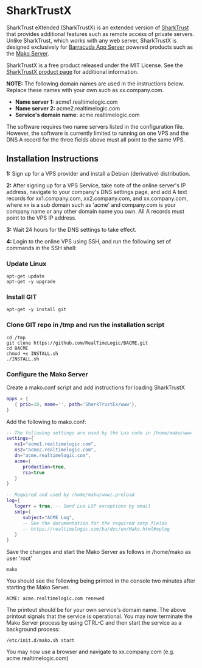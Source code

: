 # SharkTrustX

SharkTrust eXtended (SharkTrustX) is an extended version of [SharkTrust](SharkTrust) that provides additional features such as remote access of private servers. Unlike SharkTrust, which works with any web server, SharkTrustX is designed exclusively for [Barracuda App Server](https://realtimelogic.com/products/barracuda-application-server/) powered products such as the [Mako Server](https://makoserver.net/).

SharkTrustX is a free product released under the MIT License. See the [SharkTrustX product page](https://realtimelogic.com/products/SharkTrustX/) for additional information.

**NOTE:** The following domain names are used in the instructions below. Replace these names with your own such as xx.company.com.

* **Name server 1:** acme1.realtimelogic.com
* **Name server 2:** acme2.realtimelogic.com
* **Service's domain name:** acme.realtimelogic.com

The software requires two name servers listed in the configuration file. However, the software is currently limited to running on one VPS and the DNS A record for the three fields above must all point to the same VPS.

## Installation Instructions

**1:** Sign up for a VPS provider and install a Debian (derivative) distribution.

**2:** After signing up for a VPS Service, take note of the online server's IP address, navigate to your company's DNS settings page, and add A text records for xx1.company.com, xx2.company.com, and xx.company.com, where xx is a sub domain such as 'acme' and company.com is your company name or any other domain name you own. All A records must point to the VPS IP address.

**3:** Wait 24 hours for the DNS settings to take effect.

**4:** Login to the online VPS using SSH, and run the following set of commands in the SSH shell:

### Update Linux
```console
apt-get update
apt-get -y upgrade
```

### Install GIT
```console
apt-get -y install git
```

### Clone GIT repo in /tmp and run the installation script
```console
cd /tmp
git clone https://github.com/RealTimeLogic/BACME.git
cd BACME
chmod +x INSTALL.sh
./INSTALL.sh
```

### Configure the Mako Server

Create a mako.conf script and add instructions for loading SharkTrustX

```lua
apps = {
   { prio=10, name='', path='SharkTrustEx/www'},
}
```

Add the following to mako.conf:


```lua
-- The following settings are used by the Lua code in /home/mako/www
settings={
   ns1="acme1.realtimelogic.com",
   ns2="acme2.realtimelogic.com",
   dn="acme.realtimelogic.com",
   acme={
      production=true,
      rsa=true
   }
}

-- Required and used by /home/mako/www/.preload
log={
   logerr = true, -- Send Lua LSP exceptions by email
   smtp={
      subject="ACME Log",
      -- See the documentation for the required smtp fields
      -- https://realtimelogic.com/ba/doc/en/Mako.html#oplog
   }
}
```
Save the changes and start the Mako Server as follows in /home/mako as user 'root'

```console
mako
```
You should see the following being printed in the console two minutes after starting the Mako Server.

```console
ACME: acme.realtimelogic.com renewed
```
The printout should be for your own service's domain name. The above printout signals that the service is operational. You may now terminate the Mako Server process by using CTRL-C and then start the service as a background process:

```console
/etc/init.d/mako.sh start
```

You may now use a browser and navigate to xx.company.com (e.g. acme.realtimelogic.com)
